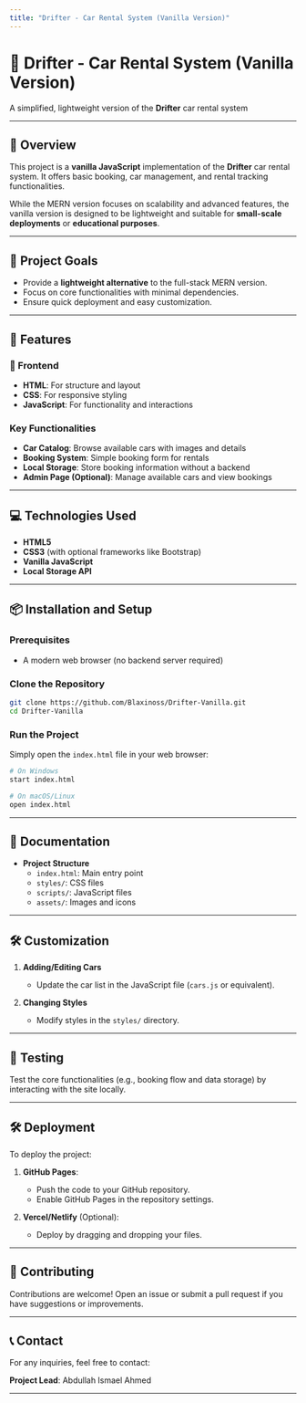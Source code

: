 ```yaml
---
title: "Drifter - Car Rental System (Vanilla Version)"
---
```


# 🚗 Drifter - Car Rental System (Vanilla Version)

A simplified, lightweight version of the **Drifter** car rental system

---

## 📖 Overview

This project is a **vanilla JavaScript** implementation of the **Drifter** car rental system. It offers basic booking, car management, and rental tracking functionalities.  

While the MERN version focuses on scalability and advanced features, the vanilla version is designed to be lightweight and suitable for **small-scale deployments** or **educational purposes**.  

---

## 🎯 Project Goals  

- Provide a **lightweight alternative** to the full-stack MERN version.  
- Focus on core functionalities with minimal dependencies.  
- Ensure quick deployment and easy customization.  

---

## 🚀 Features  

### 🎨 Frontend  

- **HTML**: For structure and layout  
- **CSS**: For responsive styling  
- **JavaScript**: For functionality and interactions  

### Key Functionalities  

- **Car Catalog**: Browse available cars with images and details  
- **Booking System**: Simple booking form for rentals  
- **Local Storage**: Store booking information without a backend  
- **Admin Page (Optional)**: Manage available cars and view bookings  

---

## 💻 Technologies Used  

- **HTML5**  
- **CSS3** (with optional frameworks like Bootstrap)  
- **Vanilla JavaScript**  
- **Local Storage API**  

---

## 📦 Installation and Setup  

### Prerequisites  

- A modern web browser (no backend server required)  

### Clone the Repository  

```bash
git clone https://github.com/Blaxinoss/Drifter-Vanilla.git  
cd Drifter-Vanilla  
```

### Run the Project  

Simply open the `index.html` file in your web browser:  

```bash
# On Windows
start index.html

# On macOS/Linux
open index.html
```  

---

## 📑 Documentation  

- **Project Structure**  
  - `index.html`: Main entry point  
  - `styles/`: CSS files  
  - `scripts/`: JavaScript files  
  - `assets/`: Images and icons  

---

## 🛠️ Customization  

1. **Adding/Editing Cars**  
   - Update the car list in the JavaScript file (`cars.js` or equivalent).  

2. **Changing Styles**  
   - Modify styles in the `styles/` directory.  

---

## 🧪 Testing  

Test the core functionalities (e.g., booking flow and data storage) by interacting with the site locally.  

---

## 🛠️ Deployment  

To deploy the project:  

1. **GitHub Pages**:  
   - Push the code to your GitHub repository.  
   - Enable GitHub Pages in the repository settings.  

2. **Vercel/Netlify** (Optional):  
   - Deploy by dragging and dropping your files.  

---

## 🤝 Contributing  

Contributions are welcome! Open an issue or submit a pull request if you have suggestions or improvements.  

---

## 📞 Contact  

For any inquiries, feel free to contact:  

**Project Lead**: Abdullah Ismael Ahmed  

---
